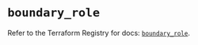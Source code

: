 # `boundary_role`

Refer to the Terraform Registry for docs: [`boundary_role`](https://registry.terraform.io/providers/hashicorp/boundary/1.1.15/docs/resources/role).
